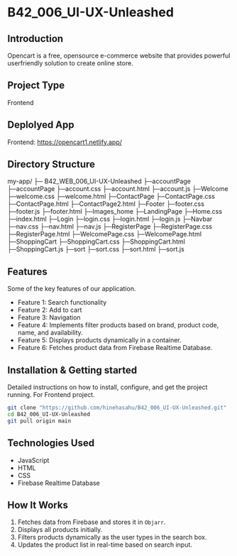 # B42_006_UI-UX-Unleashed

## Introduction
Opencart is a free, opensource e-commerce website that provides powerful userfriendly solution to create online store.

## Project Type
Frontend

## Deplolyed App
Frontend: https://opencart1.netlify.app/

## Directory Structure
my-app/
├─ B42_WEB_006_UI-UX-Unleashed
   ├─accountPage
       ├─accountPage
           ├─account.css
           ├─account.html
           ├─account.js
       ├─Welcome
           ├─welcome.css
           ├─welcome.html
   ├─ContactPage
       ├─ContactPage.css
       ├─ContactPage.html
       ├─ContactPage2.html
   ├─Footer
       ├─footer.css
       ├─footer.js
       ├─footer.html
   ├─Images_home
   ├─LandingPage
       ├─Home.css
       ├─index.html
   ├─Login
       ├─login.css
       ├─login.html
       ├─login.js
   ├─Navbar
       ├─nav.css
       ├─nav.html
       ├─nav.js
   ├─RegisterPage
       ├─RegisterPage.css
       ├─RegisterPage.html
       ├─WelcomePage.css
       ├─WelcomePage.html
   ├─ShoppingCart
       ├─ShoppingCart.css
       ├─ShoppingCart.html
       ├─ShoppingCart.js
   ├─sort
       ├─sort.css
       ├─sort.html
       ├─sort.js


## Features
Some of the key features of our application.

- Feature 1: Search functionality
- Feature 2: Add to cart
- Feature 3: Navigation
- Feature 4: Implements filter products based on brand, product code, name, and availability.
- Feature 5: Displays products dynamically in a container.
- Feature 6: Fetches product data from Firebase Realtime Database.

## Installation & Getting started
Detailed instructions on how to install, configure, and get the project running. For Frontend project.

```bash
git clone "https://github.com/hinehasahu/B42_006_UI-UX-Unleashed.git"
cd B42_006_UI-UX-Unleashed
git pull origin main
```

## Technologies Used
- JavaScript
- HTML
- CSS
- Firebase Realtime Database


## How It Works
1. Fetches data from Firebase and stores it in `Objarr`.
2. Displays all products initially.
3. Filters products dynamically as the user types in the search box.
4. Updates the product list in real-time based on search input.


